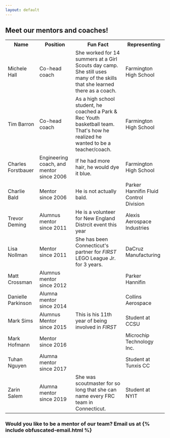 ```yaml
---
layout: default
---
```

<link rel="stylesheet" type="text/css" media="all" href="/assets/css/coaches.css"/>

<html>
<h2>Meet our mentors and coaches!</h2>
<table>
        <tr>
            <th>Name</th>
            <th>Position</th>
            <th>Fun Fact</th>
            <th>Representing</th>
        </tr>
        <tr>
            <td>Michele Hall</td>
            <td>Co-head coach</td>
            <td>She worked for 14 summers at a Girl Scouts day camp. She still uses many of the skills that she learned there as a                      coach.</td>
            <td>Farmington High School</td> 
        </tr>
        <tr>
            <td>Tim Barron</td>
            <td>Co-head coach</td>
            <td>As a high school student, he coached a Park & Rec Youth basketball team. That's how he realized he wanted to be a teacher/coach.</td>
            <td>Farmington High School</td>
        </tr>
        <tr>
            <td>Charles Forstbauer</td>
            <td>Engineering coach, and mentor since 2006</td>
            <td>If he had more hair, he would dye it blue. </td>
            <td>Farmington High School</td>
        </tr>
        <tr>
            <td>Charlie Bald</td>
            <td>Mentor since 2006</td>
            <td>He is not actually bald.</td>
            <td>Parker Hannifin Fluid Control Division</td>
        </tr>
        <tr>
            <td>Trevor Deming</td>
            <td>Alumnus mentor since 2011</td>
            <td>He is a volunteer for New England Distrcit event this year</td>
            <td>Alexis Aerospace Industries</td>
        </tr>
        <tr>
            <td>Lisa Nollman</td>
            <td>Mentor since 2011</td>
            <td>She has been Connecticut's partner for <i>FIRST</i> LEGO League Jr. for 3 years.</td>
            <td>DaCruz Manufacturing</td>
        </tr>
        <tr>
            <td>Matt Crossman</td>
            <td>Alumnus mentor since 2012</td>
            <td></td>
            <td>Parker Hannifin</td>
        </tr>
        <tr>
            <td>Danielle Parkinson</td>
            <td>Alumna mentor since 2014</td>
            <td></td>
            <td>Collins Aerospace</td>
        </tr>
        <tr>
            <td>Mark Sims</td>
            <td>Alumnus Mentor since 2015</td>
            <td>This is his 11th year of being involved in <i>FIRST</i></td>
            <td>Student at CCSU</td>
        </tr>
        <tr>
            <td>Mark Hofmann</td>
            <td>Mentor since 2016</td>
            <td></td>
            <td>Microchip Technology Inc.</td>
        </tr>
        <tr>
            <td>Tuhan Nguyen</td>
            <td>Alumna mentor since 2017</td>
            <td></td>
            <td>Student at Tunxis CC</td>
         </tr>
        <tr> 
            <td>Zarin Salem</td>
            <td>Alumna mentor since 2019</td>
            <td>She was scoutmaster for so long that she can name every FRC team in Connecticut.</td>
            <td>Student at NYIT</td>
        </tr>
    </table>
    <h3>Would you like to be a mentor of our team? Email us at {% include obfuscated-email.html %}</h3>
</html>
